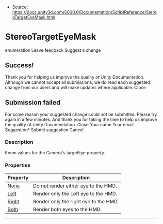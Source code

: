 * Source: https://docs.unity3d.com/6000.0/Documentation/ScriptReference/StereoTargetEyeMask.html

# StereoTargetEyeMask
enumeration
Leave feedback
Suggest a change
## Success!
Thank you for helping us improve the quality of Unity Documentation. Although we cannot accept all submissions, we do read each suggested change from our users and will make updates where applicable.
Close
## Submission failed
For some reason your suggested change could not be submitted. Please <a>try again</a> in a few minutes. And thank you for taking the time to help us improve the quality of Unity Documentation.
Close
Your name Your email Suggestion* Submit suggestion
Cancel
### Description
Enum values for the Camera's targetEye property.
### Properties
Property | Description  
---|---  
[None](https://docs.unity3d.com/6000.0/Documentation/ScriptReference/StereoTargetEyeMask.None.html) | Do not render either eye to the HMD.  
[Left](https://docs.unity3d.com/6000.0/Documentation/ScriptReference/StereoTargetEyeMask.Left.html) | Render only the Left eye to the HMD.  
[Right](https://docs.unity3d.com/6000.0/Documentation/ScriptReference/StereoTargetEyeMask.Right.html) | Render only the right eye to the HMD.  
[Both](https://docs.unity3d.com/6000.0/Documentation/ScriptReference/StereoTargetEyeMask.Both.html) | Render both eyes to the HMD.  
* * *
